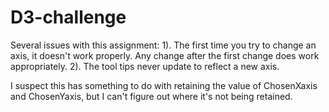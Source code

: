 # D3-challenge
Several issues with this assignment:
1). The first time you try to change an axis, it doesn't work properly.  Any change after the first change does work appropriately.
2). The tool tips never update to reflect a new axis. 

I suspect this has something to do with retaining the value of ChosenXaxis and ChosenYaxis, but I can't figure out where it's not being retained.
